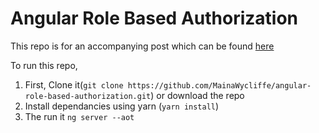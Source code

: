 # Angular Role Based Authorization

This repo is for an accompanying post which can be found [here](https://theinfogrid.com/tech/developers/angular/role-based-authorization-in-angular-route-guards/)

To run this repo,

1. First, Clone it(`git clone https://github.com/MainaWycliffe/angular-role-based-authorization.git`) or download the repo
2. Install dependancies using yarn (`yarn install`)
3. The run it `ng server --aot`
